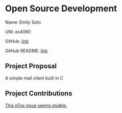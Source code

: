 # Open Source Development

Name: Emily Soto

UNI: es4060

GitHub: [link](https://github.com/esot0)

GitHub README: [link](https://github.com/esot0/mail-client/blob/main/README.md)


## Project Proposal
A simple mail client built in C

## Project Contributions
[This qTox issue seems doable.](https://github.com/qTox/qTox/issues/2939)
